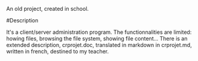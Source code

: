 An old project, created in school.

#Description

It's a client/server administration program. The functionnalities are limited: howing files, browsing the file system, showing file content... There is an extended description, crprojet.doc, translated in markdown in crprojet.md, written in french, destined to my teacher.